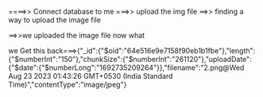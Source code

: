 ====>> Connect database to me
===>> upload the img file
==>> finding a way to upload the image file

==>>we uploaded the image file now what


we Get this back===>{"_id":{"$oid":"64e516e9e7158f90eb1b1fbe"},"length":{"$numberInt":"150"},"chunkSize":{"$numberInt":"261120"},"uploadDate":{"$date":{"$numberLong":"1692735209264"}},"filename":"2.png@Wed Aug 23 2023 01:43:26 GMT+0530 (India Standard Time)","contentType":"image/jpeg"}